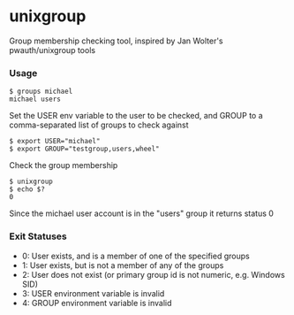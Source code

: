 # unixgroup
Group membership checking tool, inspired by Jan Wolter's pwauth/unixgroup tools

### Usage

    $ groups michael
    michael users

Set the USER env variable to the user to be checked, and GROUP to a comma-separated list of groups to check against

    $ export USER="michael"
    $ export GROUP="testgroup,users,wheel"

Check the group membership

    $ unixgroup
    $ echo $?
    0

Since the michael user account is in the "users" group it returns status 0

### Exit Statuses

* 0: User exists, and is a member of one of the specified groups
* 1: User exists, but is not a member of any of the groups
* 2: User does not exist (or primary group id is not numeric, e.g. Windows SID)
* 3: USER environment variable is invalid
* 4: GROUP environment variable is invalid
